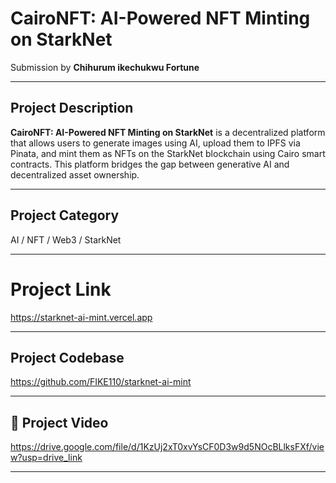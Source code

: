 # CairoNFT: AI-Powered NFT Minting on StarkNet 
Submission by **Chihurum ikechukwu Fortune**

---

## Project Description  
**CairoNFT: AI-Powered NFT Minting on StarkNet** is a decentralized platform that allows users to generate images using AI, upload them to IPFS via Pinata, and mint them as NFTs on the StarkNet blockchain using Cairo smart contracts. This platform bridges the gap between generative AI and decentralized asset ownership.

---

## Project Category  
AI / NFT / Web3 / StarkNet

---

# Project Link  
https://starknet-ai-mint.vercel.app


---

##  Project Codebase  
https://github.com/FIKE110/starknet-ai-mint

---

## 🎥 Project Video  
https://drive.google.com/file/d/1KzUj2xT0xvYsCF0D3w9d5NOcBLlksFXf/view?usp=drive_link

---
